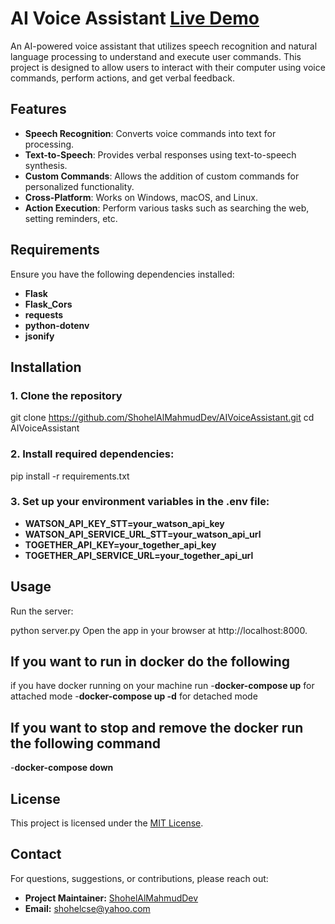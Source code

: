 # AI Voice Assistant [**Live Demo**](https://aivoiceassistant-f8z0.onrender.com)

An AI-powered voice assistant that utilizes speech recognition and natural language processing to understand and execute user commands. This project is designed to allow users to interact with their computer using voice commands, perform actions, and get verbal feedback.


## Features

- **Speech Recognition**: Converts voice commands into text for processing.
- **Text-to-Speech**: Provides verbal responses using text-to-speech synthesis.
- **Custom Commands**: Allows the addition of custom commands for personalized functionality.
- **Cross-Platform**: Works on Windows, macOS, and Linux.
- **Action Execution**: Perform various tasks such as searching the web, setting reminders, etc.

## Requirements

Ensure you have the following dependencies installed:

  - **Flask**
  - **Flask_Cors**
  - **requests**
  - **python-dotenv**
  - **jsonify**


## Installation

### 1. Clone the repository

git clone https://github.com/ShohelAlMahmudDev/AIVoiceAssistant.git
cd AIVoiceAssistant

### 2. Install required dependencies:

  pip install -r requirements.txt

### 3. Set up your environment variables in the .env file:

  - **WATSON_API_KEY_STT=your_watson_api_key**
  - **WATSON_API_SERVICE_URL_STT=your_watson_api_url**
  - **TOGETHER_API_KEY=your_together_api_key**
  - **TOGETHER_API_SERVICE_URL=your_together_api_url**

## Usage
  Run the server:

  python server.py
  Open the app in your browser at http://localhost:8000.
## If you want to run in docker do the following
  if you have docker running on your machine run
  -**docker-compose up** for attached mode
  -**docker-compose up -d** for detached mode
## If you want to stop and remove the docker run the following command
  -**docker-compose down**

## License
This project is licensed under the [MIT License](LICENSE).

## Contact
For questions, suggestions, or contributions, please reach out:
- **Project Maintainer:** [ShohelAlMahmudDev](https://github.com/ShohelAlMahmudDev)
- **Email:** shohelcse@yahoo.com
